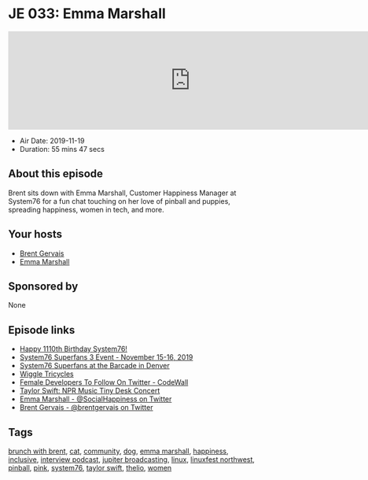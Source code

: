 # JE 033: Emma Marshall

<iframe src="https://player.fireside.fm/v2/WTrMvATU+aUro6GGJ?theme=dark" width="740" height="200" frameborder="0" scrolling="no"></iframe>

* Air Date: 2019-11-19
* Duration: 55 mins 47 secs

## About this episode

Brent sits down with Emma Marshall, Customer Happiness Manager at System76 for a fun chat touching on her love of pinball and puppies, spreading happiness, women in tech, and more.

## Your hosts
* [Brent Gervais](https://extras.show//hosts/brent)
* [Emma Marshall](https://extras.show//guests/emma-marshall)

## Sponsored by

None



## Episode links

  * [Happy 1110th Birthday System76!](https://twitter.com/system76/status/1192631181872959488 "Happy 1110th Birthday System76!")
  * [System76 Superfans 3 Event - November 15-16, 2019](https://blog.system76.com/post/188835953849/winners-of-superfan-3-mission-to-thelio "System76 Superfans 3 Event - November 15-16, 2019")
  * [System76 Superfans at the Barcade in Denver](https://twitter.com/SocialHappiness/status/1195587664398827520 "System76 Superfans at the Barcade in Denver")
  * [Wiggle Tricycles](https://www.youtube.com/watch?v=-Op_YBlQNK8 "Wiggle Tricycles")
  * [Female Developers To Follow On Twitter - CodeWall](https://www.codewall.co.uk/female-developers-to-follow-on-twitter/ "Female Developers To Follow On Twitter - CodeWall")
  * [Taylor Swift: NPR Music Tiny Desk Concert](https://www.youtube.com/watch?v=FvVnP8G6ITs "Taylor Swift: NPR Music Tiny Desk Concert")
  * [Emma Marshall - @SocialHappiness on Twitter](https://twitter.com/SocialHappiness "Emma Marshall - @SocialHappiness on Twitter")
  * [Brent Gervais - @brentgervais on Twitter](https://twitter.com/brentgervais "Brent Gervais - @brentgervais on Twitter")



## Tags

[brunch with brent](https://extras.show//tags/brunch%20with%20brent), [cat](https://extras.show//tags/cat), [community](https://extras.show//tags/community), [dog](https://extras.show//tags/dog), [emma marshall](https://extras.show//tags/emma%20marshall), [happiness](https://extras.show//tags/happiness), [inclusive](https://extras.show//tags/inclusive), [interview podcast](https://extras.show//tags/interview%20podcast), [jupiter broadcasting](https://extras.show//tags/jupiter%20broadcasting), [linux](https://extras.show//tags/linux), [linuxfest northwest](https://extras.show//tags/linuxfest%20northwest), [pinball](https://extras.show//tags/pinball), [pink](https://extras.show//tags/pink), [system76](https://extras.show//tags/system76), [taylor swift](https://extras.show//tags/taylor%20swift), [thelio](https://extras.show//tags/thelio), [women](https://extras.show//tags/women)